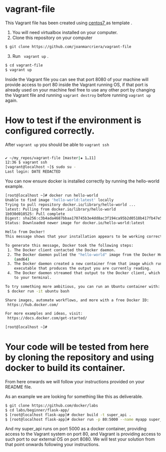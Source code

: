 # vagrant-file


This Vagrant file has been created using [ centos7 ](https://app.vagrantup.com/centos/boxes/7) as template .


1) You will need virtualbox installed on your computer.
2) Clone this repository on your computer
```bash
$ git clone https://github.com/joanmarcriera/vagrant-file
```
3) Run ` vagrant up` .
```bash
$ cd vagrant-file
$ vagrant up
```


Inside the Vagrant file you can see that port 8080 of your machine will provide access to port 80 inside the Vagrant running OS, if that port is already used on your machine feel free to use any other port by changing the Vagrant file and running `vagrant destroy` before running `vagrant up` again. 


# How to test if the environment is configured correctly.

After `vagrant up` you should be able to `vagrant ssh` 

```bash

✔ ~/my_repos/vagrant-file [master|✚ 1…11]
12:36 $ vagrant ssh
[vagrant@localhost ~]$ sudo su -
Last login: DATE REDACTED
```


You can now ensure docker is installed correctly by running the hello-world example.

```bash
[root@localhost ~]# docker run hello-world
Unable to find image 'hello-world:latest' locally
Trying to pull repository docker.io/library/hello-world ...
latest: Pulling from docker.io/library/hello-world
1b930d010525: Pull complete
Digest: sha256:c3b4ada4687bbaa170745b3e4dd8ac3f194ca95b2d0518b417fb47e5879d9b5f
Status: Downloaded newer image for docker.io/hello-world:latest

Hello from Docker!
This message shows that your installation appears to be working correctly.

To generate this message, Docker took the following steps:
 1. The Docker client contacted the Docker daemon.
 2. The Docker daemon pulled the "hello-world" image from the Docker Hub.
    (amd64)
 3. The Docker daemon created a new container from that image which runs the
    executable that produces the output you are currently reading.
 4. The Docker daemon streamed that output to the Docker client, which sent it
    to your terminal.

To try something more ambitious, you can run an Ubuntu container with:
 $ docker run -it ubuntu bash

Share images, automate workflows, and more with a free Docker ID:
 https://hub.docker.com/

For more examples and ideas, visit:
 https://docs.docker.com/get-started/

[root@localhost ~]#
```

# Your code will be tested from here by cloning the repository and using docker to build its container.

From here onwards we will follow your instructions provided on your README file.

As an example we are looking for something like this as deliverable.
```bash
$ git clone https://github.com/docker/labs
$ cd labs/beginner/flask-app/
$ [root@localhost flask-app]# docker build -t super_api .
$ [root@localhost flask-app]# docker run -p 80:5000 --name myapp super_api
```

And my super_api runs on port 5000 as a docker container, providing access to the Vagrant system on port 80, and Vagrant is providing access to such port to our external OS on port 8080. We will test your solution from that point onwards following your instructions.

